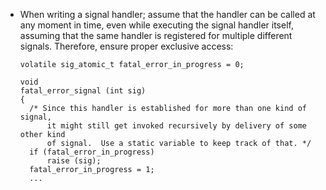 * When writing a signal handler; assume that the handler can be called at any
  moment in time, even while executing the signal handler itself, assuming that
  the same handler is registered for multiple different signals. Therefore,
  ensure proper exclusive access:
  ```
  volatile sig_atomic_t fatal_error_in_progress = 0;

  void
  fatal_error_signal (int sig)
  {
    /* Since this handler is established for more than one kind of signal, 
        it might still get invoked recursively by delivery of some other kind
        of signal.  Use a static variable to keep track of that. */
    if (fatal_error_in_progress)
        raise (sig);
    fatal_error_in_progress = 1;
    ...
  ```
